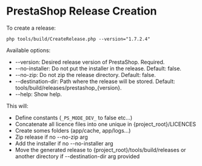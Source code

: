 # PrestaShop Release Creation

To create a release:

```
php tools/build/CreateRelease.php --version="1.7.2.4"
```

Available options:
* --version: Desired release version of PrestaShop. Required.
* --no-installer: Do not put the installer in the release. Default: false.
* --no-zip: Do not zip the release directory. Default: false.
* --destination-dir: Path where the release will be stored. Default: tools/build/releases/prestashop_{version}.
* --help: Show help.

This will:
            
* Define constants (`_PS_MODE_DEV_` to false etc...)
* Concatenate all licence files into one unique in {project_root}/LICENCES
* Create somes folders (app/cache, app/logs...)
* Zip release if no --no-zip arg
* Add the installer if no --no-installer arg
* Move the generated release to {project_root}/tools/build/releases or another directory if --destination-dir arg provided
